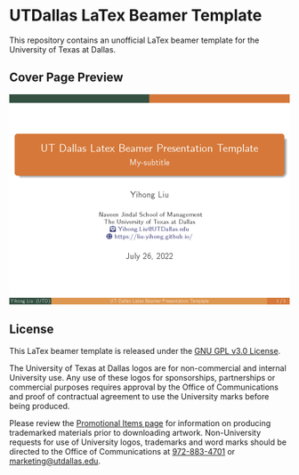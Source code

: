 # UTDallas LaTex Beamer Template
 This repository contains an unofficial LaTex beamer template for the University of Texas at Dallas.
 
 ## Cover Page Preview
 
 ![Template Cover Page Preview](cover-preview.jpg "Template Cover Page Preview")

## License

This LaTex beamer template is released under the [GNU GPL v3.0 License](https://www.gnu.org/licenses/gpl-3.0.en.html).

The University of Texas at Dallas logos are for non-commercial and internal University use. Any use of these logos for sponsorships, partnerships or commercial purposes requires approval by the Office of Communications and proof of contractual agreement to use the University marks before being produced. 

Please review the [Promotional Items page](https://utdallas.edu/brand/promotional-items/) for information on producing trademarked materials prior to downloading artwork. Non-University requests for use of University logos, trademarks and word marks should be directed to the Office of Communications at [972-883-4701](tel:972-883-4701) or [marketing@utdallas.edu](mailto:marketing@utdallas.edu).
